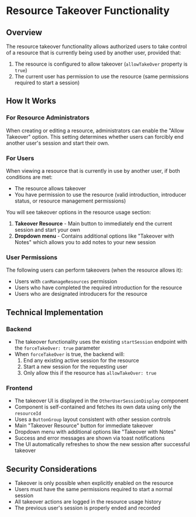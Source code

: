 # Resource Takeover Functionality

## Overview

The resource takeover functionality allows authorized users to take control of a resource that is currently being used by another user, provided that:

1. The resource is configured to allow takeover (`allowTakeOver` property is `true`)
2. The current user has permission to use the resource (same permissions required to start a session)

## How It Works

### For Resource Administrators

When creating or editing a resource, administrators can enable the "Allow Takeover" option. This setting determines whether users can forcibly end another user's session and start their own.

### For Users

When viewing a resource that is currently in use by another user, if both conditions are met:

- The resource allows takeover
- You have permission to use the resource (valid introduction, introducer status, or resource management permissions)

You will see takeover options in the resource usage section:

1. **Takeover Resource** - Main button to immediately end the current session and start your own
2. **Dropdown menu** - Contains additional options like "Takeover with Notes" which allows you to add notes to your new session

### User Permissions

The following users can perform takeovers (when the resource allows it):

- Users with `canManageResources` permission
- Users who have completed the required introduction for the resource
- Users who are designated introducers for the resource

## Technical Implementation

### Backend

- The takeover functionality uses the existing `startSession` endpoint with the `forceTakeOver: true` parameter
- When `forceTakeOver` is true, the backend will:
  1. End any existing active session for the resource
  2. Start a new session for the requesting user
  3. Only allow this if the resource has `allowTakeOver: true`

### Frontend

- The takeover UI is displayed in the `OtherUserSessionDisplay` component
- Component is self-contained and fetches its own data using only the `resourceId`
- Uses a `ButtonGroup` layout consistent with other session controls
- Main "Takeover Resource" button for immediate takeover
- Dropdown menu with additional options like "Takeover with Notes"
- Success and error messages are shown via toast notifications
- The UI automatically refreshes to show the new session after successful takeover

## Security Considerations

- Takeover is only possible when explicitly enabled on the resource
- Users must have the same permissions required to start a normal session
- All takeover actions are logged in the resource usage history
- The previous user's session is properly ended and recorded
